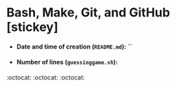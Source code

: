 # Bash, Make, Git, and GitHub [stickey]

- #### Date and time of creation (`README.md`): ``
- #### Number of lines (`guessinggame.sh`): 

:octocat: :octocat: :octocat:
